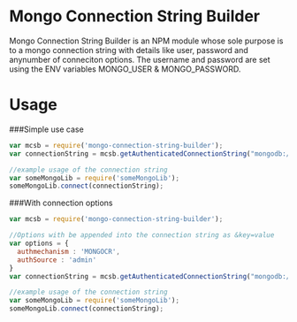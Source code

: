 # Mongo Connection String Builder

Mongo Connection String Builder is an NPM module whose sole purpose is to a mongo connection string with details like user, password and anynumber of conneciton options. The username and password are set using the ENV variables MONGO_USER & MONGO_PASSWORD. 

# Usage

###Simple use case
```javascript
var mcsb = require('mongo-connection-string-builder');
var connectionString = mcsb.getAuthenticatedConnectionString("mongodb://localhost:27017/dbname");

//example usage of the connection string
var someMongoLib = require('someMongoLib');
someMongoLib.connect(connectionString);

```
###With connection options
```javascript
var mcsb = require('mongo-connection-string-builder');

//Options with be appended into the connection string as &key=value
var options = {
  authmechanism : 'MONGOCR',
  authSource : 'admin'
}
var connectionString = mcsb.getAuthenticatedConnectionString("mongodb://localhost:27017/dbname");

//example usage of the connection string
var someMongoLib = require('someMongoLib');
someMongoLib.connect(connectionString);

```




